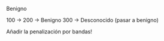 
Benigno

100 ->
200 -> Benigno 
300 -> Desconocido (pasar a benigno)

Añadir la penalización por bandas!